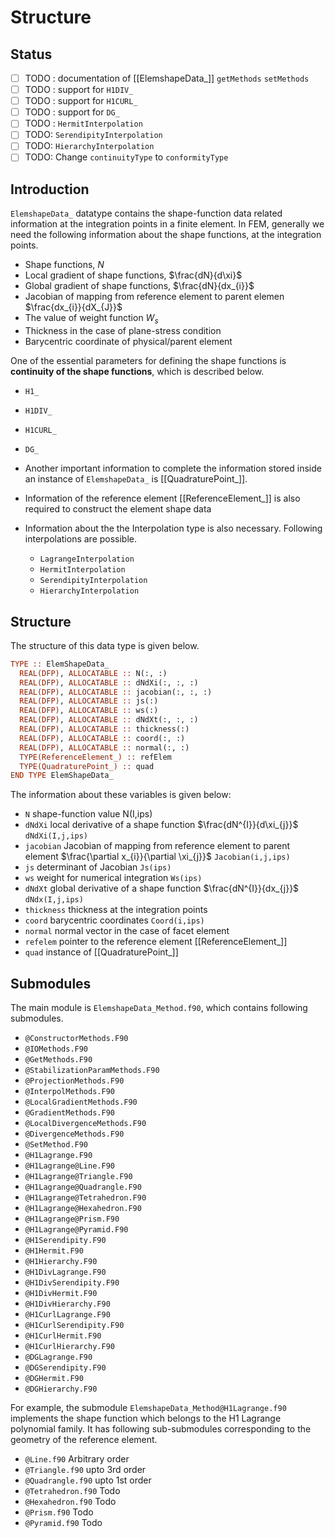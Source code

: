 # Structure

## Status

- [ ] TODO : documentation of [[ElemshapeData_]] `getMethods` `setMethods`
- [ ] TODO : support for `H1DIV_`
- [ ] TODO : support for `H1CURL_`
- [ ] TODO : support for `DG_`
- [ ] TODO : `HermitInterpolation`
- [ ] TODO: `SerendipityInterpolation`
- [ ] TODO: `HierarchyInterpolation`
- [ ] TODO: Change `continuityType` to `conformityType`

## Introduction

`ElemshapeData_` datatype contains the shape-function data related information at the integration points in a finite element. In FEM, generally we need the following information about the shape functions, at the integration points.

- Shape functions, $N$
- Local gradient of shape functions, $\frac{dN}{d\xi}$
- Global gradient of shape functions, $\frac{dN}{dx_{i}}$
- Jacobian of mapping from reference element to parent elemen $\frac{dx_{i}}{dX_{J}}$
- The value of weight function $W_{s}$
- Thickness in the case of plane-stress condition
- Barycentric coordinate of physical/parent element

One of the essential parameters for defining the shape functions is **continuity of the shape functions**, which is described below.

- `H1_`
- `H1DIV_`
- `H1CURL_`
- `DG_`

- Another important information to complete the information stored inside an instance of `ElemshapeData_` is [[QuadraturePoint_]].
- Information of the reference element [[ReferenceElement_]] is also required to construct the element shape data
- Information about the the Interpolation type is also necessary. Following interpolations are possible.
  - `LagrangeInterpolation`
  - `HermitInterpolation`
  - `SerendipityInterpolation`
  - `HierarchyInterpolation`

## Structure

The structure of this data type is given below.

```fortran
TYPE :: ElemShapeData_
  REAL(DFP), ALLOCATABLE :: N(:, :)
  REAL(DFP), ALLOCATABLE :: dNdXi(:, :, :)
  REAL(DFP), ALLOCATABLE :: jacobian(:, :, :)
  REAL(DFP), ALLOCATABLE :: js(:)
  REAL(DFP), ALLOCATABLE :: ws(:)
  REAL(DFP), ALLOCATABLE :: dNdXt(:, :, :)
  REAL(DFP), ALLOCATABLE :: thickness(:)
  REAL(DFP), ALLOCATABLE :: coord(:, :)
  REAL(DFP), ALLOCATABLE :: normal(:, :)
  TYPE(ReferenceElement_) :: refElem
  TYPE(QuadraturePoint_) :: quad
END TYPE ElemShapeData_
```

The information about these variables is given below:

- `N` shape-function value N(I,ips)
- `dNdXi` local derivative of a shape function $\frac{dN^{I}}{d\xi_{j}}$ `dNdXi(I,j,ips)`
- `jacobian` Jacobian of mapping from reference element to parent element $\frac{\partial x_{i}}{\partial \xi_{j}}$ `Jacobian(i,j,ips)`
- `js` determinant of Jacobian `Js(ips)`
- `ws` weight for numerical integration `Ws(ips)`
- `dNdXt` global derivative of a shape function $\frac{dN^{I}}{dx_{j}}$ `dNdx(I,j,ips)`
- `thickness` thickness at the integration points
- `coord` barycentric coordinates `Coord(i,ips)`
- `normal` normal vector in the case of facet element
- `refelem` pointer to the reference element [[ReferenceElement_]]
- `quad` instance of [[QuadraturePoint_]]

## Submodules

The main module is `ElemshapeData_Method.f90`, which contains following submodules.

- `@ConstructorMethods.F90`
- `@IOMethods.F90`
- `@GetMethods.F90`
- `@StabilizationParamMethods.F90`
- `@ProjectionMethods.F90`
- `@InterpolMethods.F90`
- `@LocalGradientMethods.F90`
- `@GradientMethods.F90`
- `@LocalDivergenceMethods.F90`
- `@DivergenceMethods.F90`
- `@SetMethod.F90`
- `@H1Lagrange.F90`
- `@H1Lagrange@Line.F90`
- `@H1Lagrange@Triangle.F90`
- `@H1Lagrange@Quadrangle.F90`
- `@H1Lagrange@Tetrahedron.F90`
- `@H1Lagrange@Hexahedron.F90`
- `@H1Lagrange@Prism.F90`
- `@H1Lagrange@Pyramid.F90`
- `@H1Serendipity.F90`
- `@H1Hermit.F90`
- `@H1Hierarchy.F90`
- `@H1DivLagrange.F90`
- `@H1DivSerendipity.F90`
- `@H1DivHermit.F90`
- `@H1DivHierarchy.F90`
- `@H1CurlLagrange.F90`
- `@H1CurlSerendipity.F90`
- `@H1CurlHermit.F90`
- `@H1CurlHierarchy.F90`
- `@DGLagrange.F90`
- `@DGSerendipity.F90`
- `@DGHermit.F90`
- `@DGHierarchy.F90`

For example, the submodule `ElemshapeData_Method@H1Lagrange.f90` implements the shape function which belongs to the H1 Lagrange polynomial family. It has following sub-submodules corresponding to the geometry of the reference element.

- `@Line.f90` Arbitrary order
- `@Triangle.f90` upto 3rd order
- `@Quadrangle.f90` upto 1st order
- `@Tetrahedron.f90` Todo
- `@Hexahedron.f90` Todo
- `@Prism.f90` Todo
- `@Pyramid.f90` Todo
